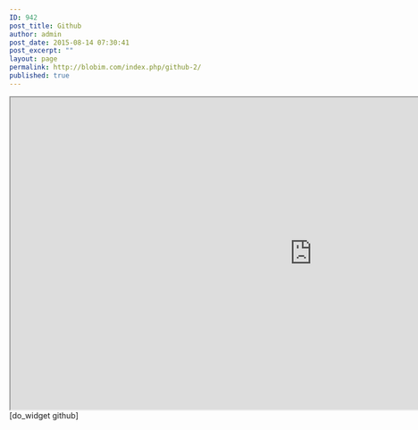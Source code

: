 ```yaml
---
ID: 942
post_title: Github
author: admin
post_date: 2015-08-14 07:30:41
post_excerpt: ""
layout: page
permalink: http://blobim.com/index.php/github-2/
published: true
---
```

<iframe src="https://github.com/Giladx" width="1080" height="560"></iframe>
[do_widget github]